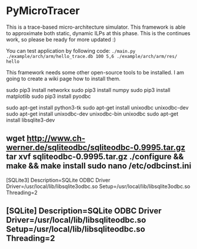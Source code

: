 # PyMicroTracer
This is a trace-based micro-architecture simulator. This framework is able to approximate 
both static, dynamic ILPs at this phase. This is the continues work, so please be ready for more updated :)

You can test application by following code:
`./main.py ./example/arch/arm/hello_trace.db 100 5,6 ./example/arch/arm/res/ hello`

This framework needs some other open-source tools to be installed. I am going to create a wiki page
how to install them. 



sudo pip3 install networkx
sudo pip3 install numpy
sudo pip3 install matplotlib
sudo pip3 install pyodbc

sudo apt-get install python3-tk
sudo apt-get install unixodbc unixodbc-dev
sudo apt-get install unixodbc-dev unixodbc-bin unixodbc
sudo apt-get install libsqlite3-dev

wget http://www.ch-werner.de/sqliteodbc/sqliteodbc-0.9995.tar.gz
tar xvf sqliteodbc-0.9995.tar.gz
./configure && make && make install
sudo nano /etc/odbcinst.ini
---
[SQLite3]
Description=SQLite ODBC Driver
Driver=/usr/local/lib/libsqlite3odbc.so
Setup=/usr/local/lib/libsqlite3odbc.so
Threading=2

[SQLite]
Description=SQLite ODBC Driver
Driver=/usr/local/lib/libsqliteodbc.so
Setup=/usr/local/lib/libsqliteodbc.so
Threading=2
---
